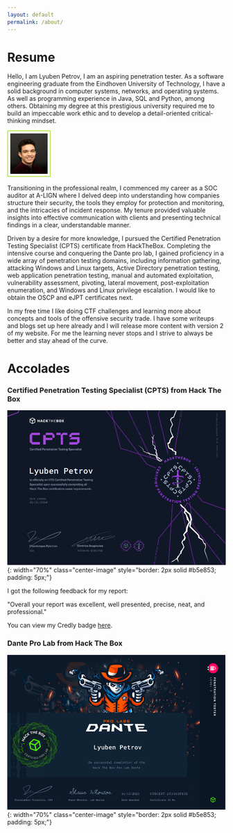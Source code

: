 ```yaml
---
layout: default
permalink: /about/
---
```

# Resume

<div class="image-and-text">
  
  <div class="text">
    <p>
      Hello, I am Lyuben Petrov, I am an aspiring penetration tester. As a software engineering graduate from the Eindhoven University of 
      Technology, I have a solid background in computer systems, networks, and operating systems. As well as programming experience in Java, 
      SQL and Python, among others. Obtaining my degree at this prestigious university required me to build an impeccable work ethic and to develop
      a detail-oriented critical-thinking mindset.
    </p>
  </div>
  <img src="/assets/img/photo.PNG" alt="Alt Text" style="width: 17%; height: 18.3%; border: 2px solid #b5e853; padding: 5px;">
</div>


Transitioning in the professional realm, I commenced my career as a SOC auditor at A-LIGN where I delved deep into understanding how 
companies structure their security, the tools they employ for protection and monitoring, and the intricacies of incident response. My tenure 
provided valuable insights into effective communication with clients and presenting technical findings in a clear, understandable manner.

Driven by a desire for more knowledge, I pursued the Certified Penetration Testing Specialist (CPTS) certificate from HackTheBox. 
Completing the intensive course and conquering the Dante pro lab, I gained proficiency in a wide array of penetration testing domains, 
including information gathering, attacking Windows and Linux targets, Active Directory penetration testing, web application penetration 
testing, manual and automated exploitation, vulnerability assessment, pivoting, lateral movement, post-exploitation enumeration, 
and Windows and Linux privilege escalation. I would like to obtain the OSCP and eJPT certificates next.

In my free time I like doing CTF challenges and learning more about concepts and tools of the offensive security trade. I have some writeups
and blogs set up here already and I will release more content with version 2 of my website. For me the learning never stops and I strive
to always be better and stay ahead of the curve.

# Accolades
### Certified Penetration Testing Specialist (CPTS) from Hack The Box

![HTB CPTS certificate](/assets/other/HTB_CPTS.PNG){: width="70%" class="center-image" style="border: 2px solid #b5e853; padding: 5px;"}

I got the following feedback for my report:

"Overall your report was excellent, well presented, precise, neat, and professional."

You can view my Credly badge [here](https://www.credly.com/badges/868cf45d-aed1-4ea4-a893-bada76df3309/public_url).

### Dante Pro Lab from Hack The Box
![Dante Pro Lab certificate of completion](/assets/other/dante.PNG){: width="70%" class="center-image" style="border: 2px solid #b5e853; padding: 5px;"}

